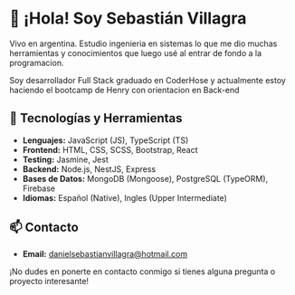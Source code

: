 # 👋 ¡Hola! Soy Sebastián Villagra

Vivo en argentina. Estudio ingenieria en sistemas lo que me dio muchas herramientas y conocimientos que luego usé al entrar de fondo a la programacion.

Soy desarrollador Full Stack graduado en CoderHose y actualmente estoy haciendo el bootcamp de Henry con orientacion en Back-end

## 🚀 Tecnologías y Herramientas

- **Lenguajes:** JavaScript (JS), TypeScript (TS)
- **Frontend:** HTML, CSS, SCSS, Bootstrap, React
- **Testing:** Jasmine, Jest
- **Backend:** Node.js, NestJS, Express
- **Bases de Datos:** MongoDB (Mongoose), PostgreSQL (TypeORM), Firebase
- **Idiomas:** Español (Native), Ingles (Upper Intermediate)

## 📫 Contacto

- **Email:** danielsebastianvillagra@hotmail.com

¡No dudes en ponerte en contacto conmigo si tienes alguna pregunta o proyecto interesante!
